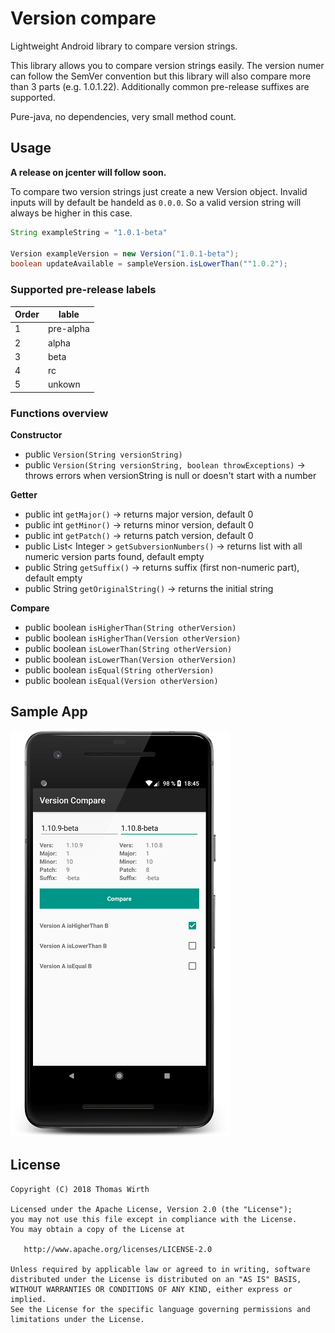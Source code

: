 Version compare
=====
Lightweight Android library to compare version strings.

This library allows you to compare version strings easily. The version numer can follow the SemVer convention but this library will also compare
more than 3 parts (e.g. 1.0.1.22). Additionally common pre-release suffixes are supported.

Pure-java, no dependencies, very small method count.

## Usage
**A release on jcenter will follow soon.**

To compare two version strings just create a new Version object. Invalid inputs will by default be handeld as `0.0.0`. So a valid version string
will always be higher in this case. 
```java
String exampleString = "1.0.1-beta"

Version exampleVersion = new Version("1.0.1-beta");
boolean updateAvailable = sampleVersion.isLowerThan(""1.0.2");
```
### Supported pre-release labels
| Order | lable     |
| ----- | --------- |
| 1     | pre-alpha |
| 2     | alpha     |
| 3     | beta      |
| 4     | rc        |
| 5     | unkown    |


### Functions overview
**Constructor**
* public `Version(String versionString)`
* public `Version(String versionString, boolean throwExceptions)` -> throws errors when versionString is null or doesn't start with a number

**Getter**
* public int `getMajor()` -> returns major version, default 0
* public int `getMinor()` -> returns minor version, default 0
* public int `getPatch()` -> returns patch version, default 0
* public List< Integer > `getSubversionNumbers()` -> returns list with all numeric version parts found, default empty
* public String `getSuffix()` -> returns suffix (first non-numeric part), default empty
* public String `getOriginalString()` -> returns the initial string

**Compare**
* public boolean `isHigherThan(String otherVersion)`
* public boolean `isHigherThan(Version otherVersion)`
* public boolean `isLowerThan(String otherVersion)`
* public boolean `isLowerThan(Version otherVersion)`
* public boolean `isEqual(String otherVersion)`
* public boolean `isEqual(Version otherVersion)`

## Sample App
![Image](https://raw.githubusercontent.com/G00fY2/version-compare/gh-pages/images/version_compare_sampleapp_framed.png)

## License
	Copyright (C) 2018 Thomas Wirth

    Licensed under the Apache License, Version 2.0 (the "License");
    you may not use this file except in compliance with the License.
    You may obtain a copy of the License at

       http://www.apache.org/licenses/LICENSE-2.0

    Unless required by applicable law or agreed to in writing, software
    distributed under the License is distributed on an "AS IS" BASIS,
    WITHOUT WARRANTIES OR CONDITIONS OF ANY KIND, either express or implied.
    See the License for the specific language governing permissions and
    limitations under the License.
